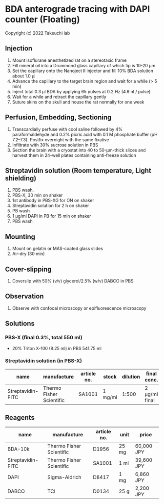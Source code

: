 # BDA anterograde tracing with DAPI counter (Floating)
Copyright (c) 2022 Takeuchi lab

## Injection
1. Mount isoflurane anesthetized rat on a stereotaxic frame
1. Fill mineral oil into a Drummond glass capillary of which tip is 10-20 µm
1. Set the capillary onto the Nanoject II injector and fill 10% BDA solution about 1.0 µl
1. Advance the capillary to the target brain region and wait for a while (> 5 min)
1. Inject total 0.3 µl BDA by applying 65 pulses at 0.2 Hz (4.6 nl / pulse)
1. Wait for a while and retract the capillary gently
1. Suture skins on the skull and house the rat normally for one week

## Perfusion, Embedding, Sectioning
1. Transcardially perfuse with cool saline followed by 4% paraformaldehyde and 0.2% picric acid with 0.1 M phosphate buffer (pH 7.2–7.3). Postfix overnight with the same fixative
1. Infiltrate with 30% sucrose solution in PBS
1. Section the brain with a cryostat into 40 to 50-µm-thick slices and harvest them in 24-well plates containing anti-freeze solution

## Streptavidin solution (Room temperature, Light shielding)
1. PBS wash.
1. PBS-X, 30 min on shaker
1. 1st antibody in PBS-XG for ON on shaker
1. Streptavidin solution for 2 h on shaker
1. PB wash
1. 1 µg/ml DAPI in PB for 15 min on shaker
1. PBS wash

## Mounting
1. Mount on gelatin or MAS-coated glass slides
1. Air-dry (30 min)

## Cover-slipping
1. Coverslip with 50% (v/v) glycerol/2.5% (w/v) DABCO in PBS

## Observation
1. Observe with confocal microscopy or epifluorescence microscopy

## Solutions
### PBS-X (final 0.3%, total 550 ml)
- 20% Triton X-100 (8.25 ml) in PBS 541.75 ml

### Streptavidin solution (in PBS-X)
| name              | manufacture              | article no. | stock   | dilution | final conc.   |
| ----------------- | ------------------------ | ----------- | ------- | -------- | ------------- |
| Streptavidin-FITC | Thermo Fisher Scientific | SA1001      | 1 mg/ml | 1:500    | 2 µg/ml final |


## Reagents
| name              | manufacture              | article no. | unit  | price      |
| ----------------- | ------------------------ | ----------- | ----- | ---------- |
| BDA-10k           | Thermo Fisher Scientific | D1956       | 25 mg | 60,000 JPY |
| Streptavidin-FITC | Thermo Fisher Scientific | SA1001      | 1 ml  | 39,600 JPY |
| DAPI              | Sigma-Aldrich            | D8417       | 1 mg  | 6,860 JPY  |
| DABCO             | TCI                      | D0134       | 25 g  | 2,200 JPY  |
